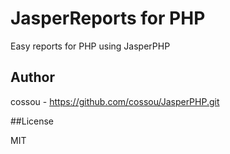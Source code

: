 # JasperReports for PHP

Easy reports for PHP using JasperPHP

## Author

cossou - https://github.com/cossou/JasperPHP.git

##License

MIT
